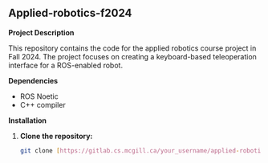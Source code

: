 ## Applied-robotics-f2024

**Project Description**

This repository contains the code for the applied robotics course project in Fall 2024. The project focuses on creating a keyboard-based teleoperation interface for a ROS-enabled robot.

**Dependencies**

- ROS Noetic
- C++ compiler

**Installation**

1. **Clone the repository:**
   ```bash
   git clone [https://gitlab.cs.mcgill.ca/your_username/applied-robotics-f2024.git](https://gitlab.cs.mcgill.ca/your_username/applied-robotics-f2024.git)
